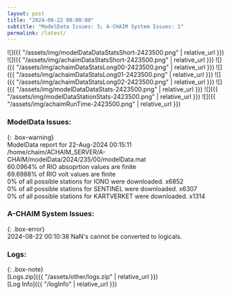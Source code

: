 ```yaml
---
layout: post
title: "2024-08-22 00:00:00"
subtitle: "ModelData Issues: 5; A-CHAIM System Issues: 1"
permalink: /latest/
---
```


![]({{ "/assets/img/modelDataDataStatsShort-2423500.png" | relative_url }})
![]({{ "/assets/img/achaimDataStatsShort-2423500.png" | relative_url }})
![]({{ "/assets/img/achaimDataStatsLong00-2423500.png" | relative_url }})
![]({{ "/assets/img/achaimDataStatsLong01-2423500.png" | relative_url }})
![]({{ "/assets/img/achaimDataStatsLong02-2423500.png" | relative_url }})
![]({{ "/assets/img/modelDataDataStats-2423500.png" | relative_url }})
![]({{ "/assets/img/modelDataStationStats-2423500.png" | relative_url }})
![]({{ "/assets/img/achaimRunTime-2423500.png" | relative_url }})


### ModelData Issues:  
  
{: .box-warning}  
 ModelData report for 22-Aug-2024 00:15:11   
 /home/chaim/ACHAIM_SERVER/A-CHAIM/modelData/2024/235/00/modelData.mat   
 60.0964% of RIO absoprtion values are finite   
 69.6988% of RIO volt values are finite   
 0% of all possible stations for IONO were downloaded. x6852   
 0% of all possible stations for SENTINEL were downloaded. x6307   
 0% of all possible stations for KARTVERKET were downloaded. x1314   
  
### A-CHAIM System Issues:  
  
{: .box-error}  
2024-08-22 00:10:38 NaN's cannot be converted to logicals.  

### Logs:  
  
{: .box-note}  
[Logs.zip]({{ "/assets/other/logs.zip" | relative_url }})  
[Log Info]({{ "/logInfo" | relative_url }})  
